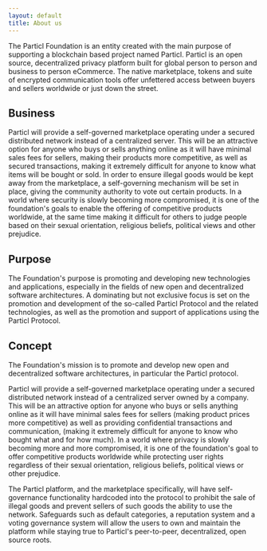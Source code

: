```yaml
---
layout: default
title: About us
---
```


The Particl Foundation is an entity created with the main purpose of supporting a blockchain based project named Particl. Particl is an open source, decentralized privacy platform built for global person to person and business to person eCommerce. The native marketplace, tokens and suite of encrypted communication tools offer unfettered access between buyers and sellers worldwide or just down the street.

## Business

Particl will provide a self-governed marketplace operating under a secured distributed network instead of a centralized server. This will be an attractive option for anyone who buys or sells anything online as it will have minimal sales fees for sellers, making their products more competitive, as well as secured transactions, making it extremely difficult for anyone to know what items will be bought or sold. In order to ensure illegal goods would be kept away from the marketplace, a self-governing mechanism will be set in place, giving the community authority to vote out certain products. In a world where security is slowly becoming more compromised, it is one of the foundation's goals to enable the offering of competitive products worldwide, at the same time making it difficult for others to judge people based on their sexual orientation, religious beliefs, political views and other prejudice.

## Purpose

The Foundation's purpose is promoting and developing new technologies and applications, especially in the fields of new open and decentralized software architectures. A dominating but not exclusive focus is set on the promotion and development of the so-called Particl Protocol and the related technologies, as well as the promotion and support of applications using the Particl Protocol.

## Concept

The Foundation's mission is to promote and develop new open and decentralized software architectures, in particular the Particl protocol.

Particl will provide a self-governed marketplace operating under a secured distributed network instead of a centralized server owned by a company. This will be an attractive option for anyone who buys or sells anything online as it will have minimal sales fees for sellers (making product prices more competitive) as well as providing confidential transactions and communication, (making it extremely difficult for anyone to know who bought what and for how much). In a world where privacy is slowly becoming more and more compromised, it is one of the foundation's goal to offer competitive products worldwide while protecting user rights regardless of their sexual orientation, religious beliefs, political views or other prejudice.

The Particl platform, and the marketplace specifically, will have self-governance functionality hardcoded into the protocol to prohibit the sale of illegal goods and prevent sellers of such goods the ability to use the network. Safeguards such as default categories, a reputation system and a voting governance system will allow the users to own and maintain the platform while staying true to Particl's peer-to-peer, decentralized, open source roots.
